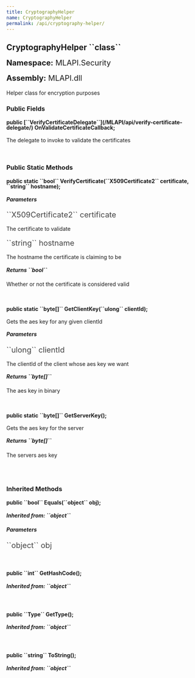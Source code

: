 ```yaml
---
title: CryptographyHelper
name: CryptographyHelper
permalink: /api/cryptography-helper/
---
```


<div style="line-height: 1;">
	<h2 markdown="1">CryptographyHelper ``class``</h2>
	<p style="font-size: 20px;"><b>Namespace:</b> MLAPI.Security</p>
	<p style="font-size: 20px;"><b>Assembly:</b> MLAPI.dll</p>
</div>
<p>Helper class for encryption purposes</p>

<div>
	<h3 markdown="1">Public Fields</h3>
	<div style="line-height: 1;">
		<h4 markdown="1"><b>public [``VerifyCertificateDelegate``](/MLAPI/api/verify-certificate-delegate/) OnValidateCertificateCallback;</b></h4>
		<p>The delegate to invoke to validate the certificates</p>
	</div>
</div>
<br>
<div>
	<h3 markdown="1">Public Static Methods</h3>
	<div style="line-height: 1;">
		<h4 markdown="1"><b>public static ``bool`` VerifyCertificate(``X509Certificate2`` certificate, ``string`` hostname);</b></h4>
		<p></p>
		<h5><b>Parameters</b></h5>
		<div>
			<p style="font-size: 20px; color: #444;" markdown="1">``X509Certificate2`` certificate</p>
			<p>The certificate to validate</p>
		</div>
		<div>
			<p style="font-size: 20px; color: #444;" markdown="1">``string`` hostname</p>
			<p>The hostname the certificate is claiming to be</p>
		</div>
		<h5 markdown="1"><b>Returns ``bool``</b></h5>
		<div>
			<p>Whether or not the certificate is considered valid</p>
		</div>
	</div>
	<br>
	<div style="line-height: 1;">
		<h4 markdown="1"><b>public static ``byte[]`` GetClientKey(``ulong`` clientId);</b></h4>
		<p>Gets the aes key for any given clientId</p>
		<h5><b>Parameters</b></h5>
		<div>
			<p style="font-size: 20px; color: #444;" markdown="1">``ulong`` clientId</p>
			<p>The clientId of the client whose aes key we want</p>
		</div>
		<h5 markdown="1"><b>Returns ``byte[]``</b></h5>
		<div>
			<p>The aes key in binary</p>
		</div>
	</div>
	<br>
	<div style="line-height: 1;">
		<h4 markdown="1"><b>public static ``byte[]`` GetServerKey();</b></h4>
		<p>Gets the aes key for the server</p>
		<h5 markdown="1"><b>Returns ``byte[]``</b></h5>
		<div>
			<p>The servers aes key</p>
		</div>
	</div>
	<br>
</div>
<br>
<div>
	<h3 markdown="1">Inherited Methods</h3>
	<div style="line-height: 1;">
		<h4 markdown="1"><b>public ``bool`` Equals(``object`` obj);</b></h4>
		<h5 markdown="1">Inherited from: ``object``</h5>
		<h5><b>Parameters</b></h5>
		<div>
			<p style="font-size: 20px; color: #444;" markdown="1">``object`` obj</p>
		</div>
	</div>
	<br>
	<div style="line-height: 1;">
		<h4 markdown="1"><b>public ``int`` GetHashCode();</b></h4>
		<h5 markdown="1">Inherited from: ``object``</h5>
	</div>
	<br>
	<div style="line-height: 1;">
		<h4 markdown="1"><b>public ``Type`` GetType();</b></h4>
		<h5 markdown="1">Inherited from: ``object``</h5>
	</div>
	<br>
	<div style="line-height: 1;">
		<h4 markdown="1"><b>public ``string`` ToString();</b></h4>
		<h5 markdown="1">Inherited from: ``object``</h5>
	</div>
</div>
<br>
